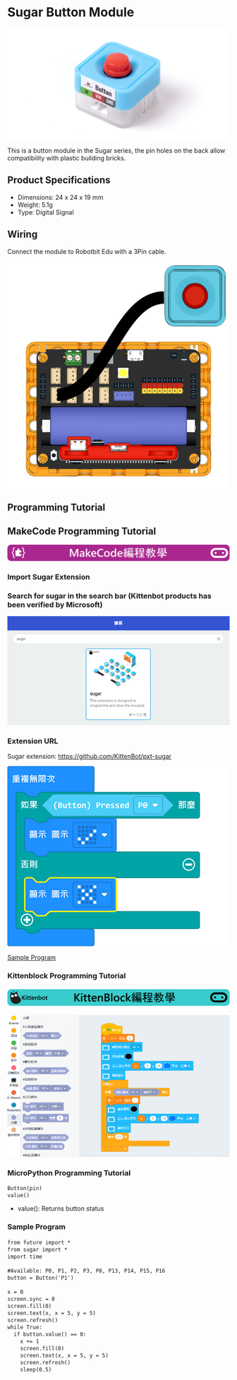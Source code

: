 # Sugar Button Module

![](./images/button1.png)

This is a button module in the Sugar series, the pin holes on the back allow compatibility with plastic building bricks.

## Product Specifications

- Dimensions: 24 x 24 x 19 mm
- Weight: 5.1g
- Type: Digital Signal

## Wiring

Connect the module to Robotbit Edu with a 3Pin cable.

![](./images/button_wire.png)

## Programming Tutorial

## MakeCode Programming Tutorial

![](./PWmodules/images/mcbanner.png)

### Import Sugar Extension

### Search for sugar in the search bar (Kittenbot products has been verified by Microsoft)

![](./images/sugar_search.png)

### Extension URL

Sugar extension: https://github.com/KittenBot/pxt-sugar

![](./images/button_mc_code.png)

[Sample Program](https://makecode.microbit.org/_HmsVHVfWzADt)

### Kittenblock Programming Tutorial

![](./PWmodules/images/kbbanner.png)

![](./images/button3.png)

### MicroPython Programming Tutorial

    Button(pin)
    value()

- value(): Returns button status

### Sample Program

    from future import *
    from sugar import *
    import time
    
    #Available: P0, P1, P2, P3, P8, P13, P14, P15, P16
    button = Button('P1')
    
    x = 0
    screen.sync = 0
    screen.fill(0)
    screen.text(x, x = 5, y = 5)
    screen.refresh()
    while True:
      if button.value() == 0:
        x += 1
        screen.fill(0)
        screen.text(x, x = 5, y = 5)
        screen.refresh()
        sleep(0.5)